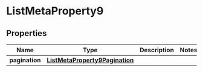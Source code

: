 

# ListMetaProperty9


## Properties

| Name | Type | Description | Notes |
|------------ | ------------- | ------------- | -------------|
|**pagination** | [**ListMetaProperty9Pagination**](ListMetaProperty9Pagination.md) |  |  |



